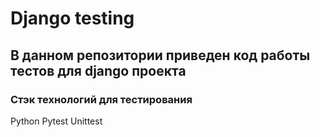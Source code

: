 # Django testing  
## В данном репозитории приведен код работы тестов для django проекта
### Стэк технологий для тестирования
Python
Pytest
Unittest
